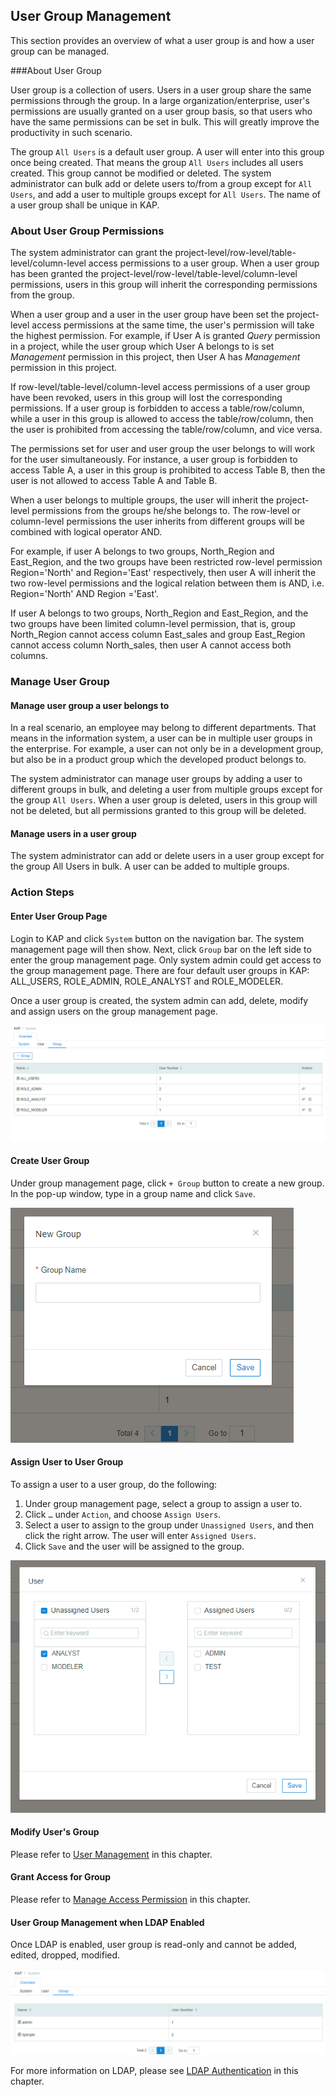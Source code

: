 ## User Group Management

This section provides an overview of what a user group is and how a user group can be managed. 

###About User Group

User group is a collection of users. Users in a user group share the same permissions through the group. In a large organization/enterprise, user's permissions are usually granted on a user group basis, so that users who have the same permissions can be set in bulk. This will greatly improve the productivity in such scenario.

The group `All Users` is a default user group. A user will enter into this group once being created. That means the group `All Users` includes all users created. This group cannot be modified or deleted. The system administrator can bulk add or delete users to/from a group except for `All Users`, and add a user to multiple groups except for `All Users`. The name of a user group shall be unique in KAP.

### About User Group Permissions

The system administrator can grant the project-level/row-level/table-level/column-level access permissions to a user group. When a user group has been granted the project-level/row-level/table-level/column-level permissions, users in this group will inherit the corresponding permissions from the group.

When a user group and a user in the user group have been set the project-level access permissions at the same time, the user's permission will take the highest permission. For example, if User A is granted *Query* permission in a project, while the user group which User A belongs to is set *Management* permission in this project, then User A has *Management* permission in this project.

If row-level/table-level/column-level access permissions of a user group have been revoked, users in this group will lost the corresponding permissions. If a user group is forbidden to access a table/row/column, while a user in this group is allowed to access the table/row/column, then the user is prohibited from accessing the table/row/column, and vice versa.

The permissions set for user and user group the user belongs to will work for the user simultaneously. For instance, a user group is forbidden to access Table A, a user in this group is prohibited to access Table B, then the user is not allowed to access Table A and Table B.

When a user belongs to multiple groups, the user will inherit the project-level permissions from the groups he/she belongs to. The row-level or column-level permissions the user inherits from different groups will be combined with logical operator AND.

For example, if user A belongs to two groups, North_Region and East_Region, and the two groups have been restricted row-level permission Region='North' and Region='East' respectively, then user A will inherit the two row-level permissions and the logical relation between them is AND, i.e. Region='North' AND Region ='East'. 

If user A belongs to two groups, North_Region and East_Region, and the two groups have been limited column-level permission, that is, group North_Region cannot access column East_sales and group East_Region cannot access column North_sales, then user A cannot access both columns.

### Manage User Group

#### Manage user group a user belongs to

In a real scenario, an employee may belong to different departments. That means in the information system, a user can be in multiple user groups in the enterprise. For example, a user can not only be in a development group, but also be in a product group which the developed product belongs to.

The system administrator can manage user groups by adding a user to different groups in bulk, and deleting a user from multiple groups except for the group `All Users`. When a user group is deleted, users in this group will not be deleted, but all permissions granted to this group will be deleted.

#### Manage users in a user group

The system administrator can add or delete users in a user group except for the group All Users in bulk. A user can be added to multiple groups.

### Action Steps

#### Enter User Group Page

Login to KAP and click `System` button on the navigation bar. The system management page will then show. Next, click `Group` bar on the left side to enter the group management page. Only system admin could get access to the group management page. There are four default user groups in KAP: ALL_USERS, ROLE_ADMIN, ROLE_ANALYST and ROLE_MODELER.

Once a user group is created, the system admin can add, delete, modify and assign users on the group management page. 

![User group page](images/group/group_w1.png)


#### Create User Group
Under group management page, click `+ Group` button to create a new group. In the pop-up window, type in a group name and click `Save`. 

![Create user group](images/group/group_w2.png)

#### Assign User to User Group

To assign a user to a user group, do the following:

1. Under group management page, select a group to assign a user to.
2. Click `…` under `Action`, and choose `Assign Users`. 
3. Select a user to assign to the group under `Unassigned Users`, and then click the right arrow. The user will enter `Assigned Users`. 
4. Click `Save` and the user will be assigned to the group.

![Assign user to user group](images/group/group_w3.png)

#### Modify User's Group

Please refer to [User Management](security/user.cn.md) in this chapter.

#### Grant Access for Group

Please refer to [Manage Access Permission](security/acl.cn.md) in this chapter.

#### User Group Management when LDAP Enabled

Once LDAP is enabled, user group is read-only and cannot be added, edited, dropped, modified.

![User group management when LDAP enabled](images/group/group_w4.png)

For more information on LDAP, please see [LDAP Authentication](security/ldap.en.md) in this chapter.
